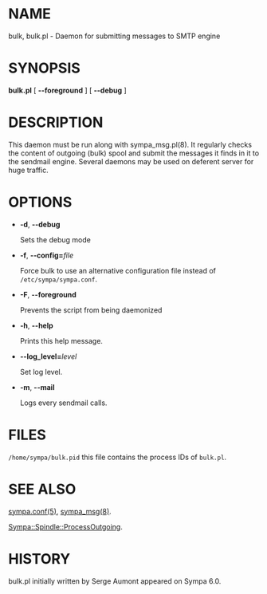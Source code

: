 # NAME 

bulk, bulk.pl - Daemon for submitting messages to SMTP engine

# SYNOPSIS

**bulk.pl** \[ **--foreground** \] \[ **--debug** \]

# DESCRIPTION 

This daemon must be run along with sympa\_msg.pl(8).  It regularly checks the
content of outgoing (bulk) spool and submit the messages it finds in it to the
sendmail engine.  Several daemons may be used on deferent server for huge
traffic.

# OPTIONS

- **-d**, **--debug**

    Sets the debug mode

- **-f**, **--config=**_file_

    Force bulk to use an alternative configuration file instead
    of `/etc/sympa/sympa.conf`.

- **-F**, **--foreground**

    Prevents the script from being daemonized

- **-h**, **--help**

    Prints this help message.

- **--log\_level=**_level_

    Set log level.

- **-m**, **--mail**

    Logs every sendmail calls.

# FILES

`/home/sympa/bulk.pid` this file contains the process IDs
of `bulk.pl`.

# SEE ALSO

[sympa.conf(5)](./sympa.conf.5.md), [sympa\_msg(8)](./sympa_msg.8.md).

[Sympa::Spindle::ProcessOutgoing](./Sympa-Spindle-ProcessOutgoing.3.md).

# HISTORY

bulk.pl initially written by Serge Aumont appeared on Sympa 6.0.
